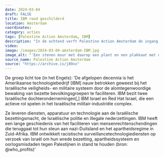 ```yaml
---
date: 2024-03-04
draft: FALSE
title: IBM rood geschilderd
location: Amsterdam
coordinates: 
category: acties
tags: [Palestine Action Amsterdam, IBM]
description: "In de ochtend verft Palestine Action Amsterdam de ingang van het kantoor van IBM Amsterdam en zet het op slot. Dit omdat IBM profiteert van de genocide in Gaza en oorlogsmisdaden tegen Palestijnen faciliteert."
video: 
image: /images/2024-03-04-amsterdam-IBM.jpg
image_alt: "'Een stenen muur met daarop een plant en een plakkaat met daarop in witte letters het logo, website-adres en locatie van het bedrijf IBM.'"
source_name: Palestine Action Amsterdam
source: "https://archive.is/j89xx"
---
```

De groep licht toe (in het Engels): 'De afgelopen decennia is het Amerikaanse technologiebedrijf [IBM] nauw betrokken geweest bij het Israëlische veiligheids- en militaire systeem door de alomtegenwoordige bewaking van bezette bevolkingsgroepen te faciliteren. IBM bezit twee Israëlische dochterondernemingen[,] IBM Israel en Red Hat Israel, die een actieve rol spelen in het Israëlische militair-industriële complex.

Ze leveren diensten, apparatuur en technologie aan de Israëlische bezettingsmacht, de Israëlische politie en illegale nederzettingen.
IBM heeft een lange geschiedenis van het faciliteren van mensenrechtenschendingen die teruggaat tot hun steun aan nazi-Duitsland en het apartheidsregime in Zuid-Afrika. IBM ontwikkelt racistische surveillancetechnologiediensten op verzoek van Israël om hun wrede bezetting, apartheidssysteem en oorlogsmisdaden tegen Palestijnen in stand te houden (bron: @who_profits)'